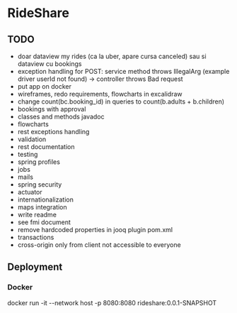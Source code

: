 # RideShare

## TODO

- doar dataview my rides (ca la uber, apare cursa canceled) sau si dataview cu bookings
- exception handling for POST: service method throws IllegalArg (example driver userId not found) -> controller throws Bad request
- put app on docker
- wireframes, redo requirements, flowcharts in excalidraw 
- change count(bc.booking_id) in queries to count(b.adults + b.children)
- bookings with approval
- classes and methods javadoc
- flowcharts
- rest exceptions handling
- validation
- rest documentation
- testing
- spring profiles
- jobs
- mails
- spring security
- actuator
- internationalization
- maps integration
- write readme
- see fmi document
- remove hardcoded properties in jooq plugin pom.xml
- transactions
- cross-origin only from client not accessible to everyone

## Deployment

### Docker

docker run -it --network host -p 8080:8080 rideshare:0.0.1-SNAPSHOT
